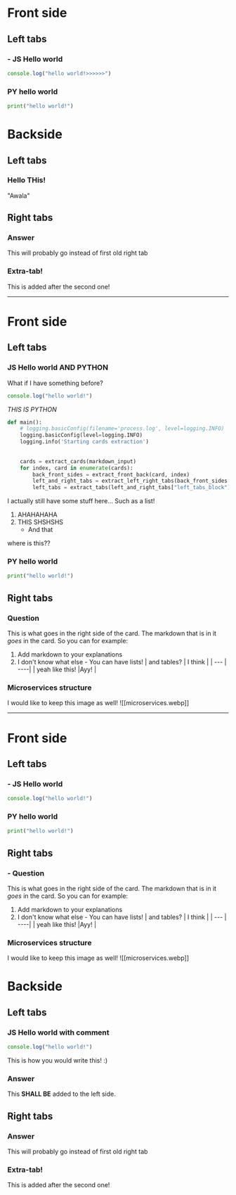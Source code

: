 # Front side

## Left tabs

### - JS Hello world 
```js
console.log("hello world!>>>>>>")
```
### PY hello world
```python
print("hello world!")
```

# Backside

## Left tabs

### Hello THis!

"Awala"

## Right tabs

### Answer 
This will probably go instead of first old right tab

### Extra-tab!
This is added after the second one!

---

# Front side

## Left tabs

### JS Hello world AND PYTHON

What if I have something before?
```js
console.log("hello world!")
```

*THIS IS PYTHON*
```python
def main():
    # logging.basicConfig(filename='process.log', level=logging.INFO)
    logging.basicConfig(level=logging.INFO)
    logging.info('Starting cards extraction')
    
    
    cards = extract_cards(markdown_input)
    for index, card in enumerate(cards):
        back_front_sides = extract_front_back(card, index)
        left_and_right_tabs = extract_left_right_tabs(back_front_sides["front"])
        left_tabs = extract_tabs(left_and_right_tabs["left_tabs_block"])
```
I actually still have some stuff here...
Such as a list!
1. AHAHAHAHA
2. THIS SHSHSHS
	- And that

where is this??

### PY hello world
```python
print("hello world!")
```

## Right tabs

### Question 
This is what goes in the right side of the card.
The markdown that is in it *goes* in the card.
So you can for example:
1. Add markdown to your explanations
2. I don't know what else
		- You can have lists!
| and tables? | I think |
| --- | ----|
| yeah like this! |Ayy! |

### Microservices structure
I would like to keep this image as well!
![[microservices.webp]]


*********

# Front side

## Left tabs

### - JS Hello world 
```js
console.log("hello world!")
```
### PY hello world
```python
print("hello world!")
```

## Right tabs

### - Question 
This is what goes in the right side of the card.
The markdown that is in it *goes* in the card.
So you can for example:
1. Add markdown to your explanations
2. I don't know what else
		- You can have lists!
| and tables? | I think |
| --- | ----|
| yeah like this! |Ayy! |

### Microservices structure
I would like to keep this image as well!
![[microservices.webp]]

# Backside

## Left tabs

### JS Hello world with comment 
```js
console.log("hello world!")
```
This is how you would write this! :)

### Answer
This **SHALL BE** added to the left side.

## Right tabs

### Answer 
This will probably go instead of first old right tab

### Extra-tab!
This is added after the second one!